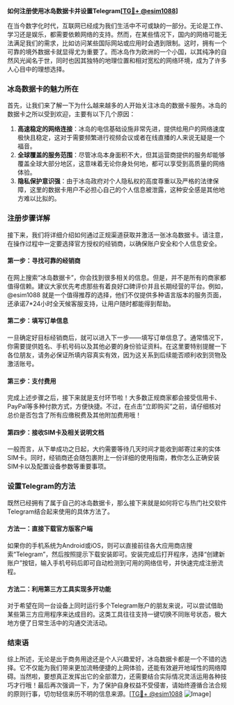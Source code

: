 **如何注册使用冰岛数据卡并设置Telegram[[TG💪+ @esim1088](https://t.me/s/esim1088)]**

在当今数字化时代，互联网已经成为我们生活中不可或缺的一部分。无论是工作、学习还是娱乐，都需要依赖网络的支持。然而，在某些情况下，国内的网络可能无法满足我们的需求，比如访问某些国际网站或应用时会遇到限制。这时，拥有一个可靠的境外数据卡就显得尤为重要了。而冰岛作为欧洲的一个小国，以其纯净的自然风光闻名于世，同时也因其独特的地理位置和相对宽松的网络环境，成为了许多人心目中的理想选择。

### 冰岛数据卡的魅力所在

首先，让我们来了解一下为什么越来越多的人开始关注冰岛的数据卡服务。冰岛的数据卡之所以受到欢迎，主要有以下几个原因：

1. **高速稳定的网络连接**：冰岛的电信基础设施非常先进，提供给用户的网络速度极快且稳定，这对于需要频繁进行视频会议或者在线直播的人来说无疑是一个福音。
2. **全球覆盖的服务范围**：尽管冰岛本身面积不大，但其运营商提供的服务却能够覆盖全球大部分地区，这意味着无论你身处何地，都可以享受到高质量的网络体验。
3. **隐私保护意识强**：由于冰岛政府对个人隐私权的高度尊重以及严格的法律保障，这里的数据卡用户不必担心自己的个人信息被泄露，这种安全感是其他地方难以比拟的。

### 注册步骤详解

接下来，我们将详细介绍如何通过正规渠道获取并激活一张冰岛数据卡。请注意，在操作过程中一定要选择官方授权的经销商，以确保账户安全和个人信息安全。

#### 第一步：寻找可靠的经销商
在网上搜索“冰岛数据卡”，你会找到很多相关的信息。但是，并不是所有的商家都值得信赖。建议大家优先考虑那些有着良好口碑评价并且长期经营的平台。例如，@esim1088 就是一个值得推荐的选择，他们不仅提供多种语言版本的服务页面，还承诺7*24小时全天候客服支持，让用户随时都能得到帮助。

#### 第二步：填写订单信息
一旦确定好目标经销商后，就可以进入下一步——填写订单信息了。通常情况下，你需要提供姓名、手机号码以及其他必要的身份验证资料。在这里要特别提醒一下各位朋友，请务必保证所填内容真实有效，因为这关系到后续能否顺利收到货物及激活账号。

#### 第三步：支付费用
完成上述步骤之后，接下来就是支付环节啦！大多数正规商家都会接受信用卡、PayPal等多种付款方式，方便快捷。不过，在点击“立即购买”之前，请仔细核对总价是否包含了所有应缴税费及其他附加费用哦！

#### 第四步：接收SIM卡及相关说明文档
一般而言，从下单成功之日起，大约需要等待几天时间才能收到邮寄过来的实体SIM卡。同时，经销商还会随包裹附上一份详细的使用指南，教你怎么正确安装SIM卡以及配置设备参数等重要事项。

### 设置Telegram的方法

既然已经拥有了属于自己的冰岛数据卡，那么接下来就是如何将它与热门社交软件Telegram结合起来使用的具体方法了。

#### 方法一：直接下载官方版客户端
如果你的手机系统为Android或iOS，则可以直接前往各大应用商店搜索“Telegram”，然后按照提示下载安装即可。安装完成后打开程序，选择“创建新账户”按钮，输入手机号码后即可自动检测到可用的网络信号，并快速完成注册流程。

#### 方法二：利用第三方工具实现多开功能
对于希望在同一台设备上同时运行多个Telegram账户的朋友来说，可以尝试借助某些第三方应用程序来达成目的。这类工具往往支持一键切换不同账号状态，极大地方便了日常生活中的沟通交流活动。

### 结束语

综上所述，无论是出于商务用途还是个人兴趣爱好，冰岛数据卡都是一个不错的选择。它不仅能为我们带来更加流畅便捷的上网体验，还能有效避开地域性的网络障碍。当然啦，要想真正发挥出它的全部潜力，还需要结合实际情况灵活运用各种技巧才行哦！最后再次强调一下，为了保护自身权益不受侵害，请始终遵循合法合规的原则行事，切勿轻信来历不明的信息来源。[[TG💪+ @esim1088](https://t.me/s/esim1088) ![Image](https://i.postimg.cc/4NQfJmqS/Snipaste-2025-05-13-00-14-12.png)]